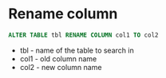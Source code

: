 # Rename column

```sql
ALTER TABLE tbl RENAME COLUMN col1 TO col2
```

- tbl - name of the table to search in
- col1 - old column name
- col2 - new column name
